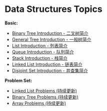 # Data Structures Topics

**Basic:**

* [Binary Tree Introduction - 二叉树简介](https://ultrafish.cn/2022/07/29/binary-tree-introduction)  
* [General Tree Introduction - 一般树简介](https://ultrafish.cn/2022/07/23/general-tree-introduction/)  
* [List Introduction - 列表简介](https://ultrafish.cn/2022/07/20/list-introduction/)  
* [Queue Introduction - 队列简介](https://ultrafish.cn/2022/06/24/queue-introduction/)  
* [Stack Introduction - 栈简介](https://ultrafish.cn/2022/05/18/stack-introduction/)  
* [Linked List Introduction - 链表简介](https://ultrafish.cn/2022/05/08/linked-list-introduction/)  
* [Disjoint Set Introduction - 并查集简介](https://ultrafish.cn/2022/03/25/disjoint-set-introduction/)  

**Problem Set:**

* [Linked List Problems (持续更新)](https://ultrafish.cn/2022/03/08/linked-list-problems/)  
* [Binary Tree Problems (持续更新)](https://ultrafish.cn/2022/03/08/binary-tree-problems/)  
* [Array Problems (持续更新)](https://ultrafish.cn/2022/03/14/array-problems/)  